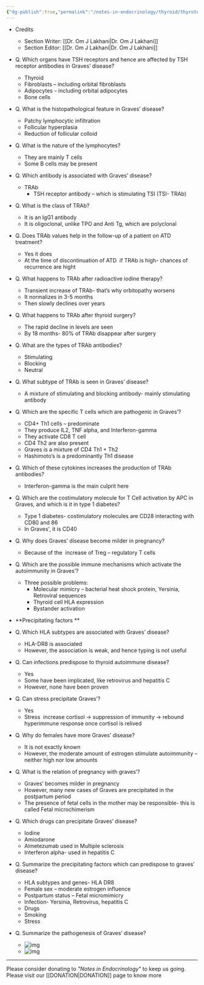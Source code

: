```yaml
---
{"dg-publish":true,"permalink":"/notes-in-endocrinology/thyroid/thyrotoxicosis/pathogenesis-of-graves-disease/"}
---
```


- Credits
    - Section Writer: [[Dr. Om J Lakhani\|Dr. Om J Lakhani]]
    - Section Editor: [[Dr. Om J Lakhani\|Dr. Om J Lakhani]]


- Q. Which organs have TSH receptors and hence are affected by TSH receptor antibodies in Graves’ disease?
    - Thyroid
    - Fibroblasts – including orbital fibroblasts
    - Adipocytes – including orbital adipocytes
    - Bone cells


- Q. What is the histopathological feature in Graves’ disease?
    - Patchy lymphocytic infiltration
    - Follicular hyperplasia
    - Reduction of follicular colloid


- Q. What is the nature of the lymphocytes?
    - They are mainly T cells
    - Some B cells may be present


- Q. Which antibody is associated with Graves’ disease?
    - TRAb
        - TSH receptor antibody – which is stimulating TSI (TSI- TRAb)


- Q. What is the class of TRAb?
    - It is an IgG1 antibody
    - It is oligoclonal, unlike TPO and Anti Tg, which are polyclonal


- Q. Does TRAb values help in the follow-up of a patient on ATD treatment?
    - Yes it does
    - At the time of discontinuation of ATD  if TRAb is high- chances of recurrence are hight


- Q. What happens to TRAb after radioactive iodine therapy?
    - Transient increase of TRAb- that’s why orbitopathy worsens
    - It normalizes in 3-5 months
    - Then slowly declines over years


- Q. What happens to TRAb after thyroid surgery?
    - The rapid decline in levels are seen
    - By 18 months- 80% of TRAb disappear after surgery


- Q. What are the types of TRAb antibodies?
    - Stimulating
    - Blocking
    - Neutral


- Q. What subtype of TRAb is seen in Graves’ disease?
    - A mixture of stimulating and blocking antibody- mainly stimulating antibody


- Q. Which are the specific T cells which are pathogenic in Graves’?
    - CD4+ Th1 cells – predominate
    - They produce IL2, TNF alpha, and Interferon-gamma
    - They activate CD8 T cell
    - CD4 Th2 are also present
    - Graves is a mixture of CD4 Th1 + Th2
    - Hashimoto’s is a predominantly Th1 disease


- Q. Which of these cytokines increases the production of TRAb antibodies?
    - Interferon-gamma is the main culprit here


- Q. Which are the costimulatory molecule for T Cell activation by APC in Graves, and which is it in type 1 diabetes?
    - Type 1 diabetes- costimulatory molecules are CD28 interacting with CD80 and 86
    - In Graves', it is CD40


- Q. Why does Graves’ disease become milder in pregnancy?
    - Because of the  increase of Treg – regulatory T cells


- Q. Which are the possible immune mechanisms which activate the autoimmunity in Graves’?
    - Three possible problems:
        - Molecular mimicry – bacterial heat shock protein, Yersinia, Retroviral sequences
        - Thyroid cell HLA expression
        - Bystander activation


- **Precipitating factors **


- Q. Which HLA subtypes are associated with Graves’ disease?
    - HLA-DR8 is associated
    - However, the association is weak, and hence typing is not useful


- Q. Can infections predispose to thyroid autoimmune disease?
    - Yes
    - Some have been implicated, like retrovirus and hepatitis C
    - However, none have been proven


- Q. Can stress precipitate Graves’?
    - Yes
    - Stress  increase cortisol → suppression of immunity → rebound hyperimmune response once cortisol is relived


- Q. Why do females have more Graves’ disease?
    - It is not exactly known
    - However, the moderate amount of estrogen stimulate autoimmunity – neither high nor low amounts


- Q. What is the relation of pregnancy with graves’?
    - Graves’ becomes milder in pregnancy
    - However, many new cases of Graves are precipitated in the postpartum period
    - The presence of fetal cells in the mother may be responsible- this is called Fetal microchimerism


- Q. Which drugs can precipitate Graves’ disease?
    - Iodine
    - Amiodarone
    - Almetezumab used in Multiple sclerosis
    - Interferon alpha- used in hepatitis C

- Q. Summarize the precipitating factors which can predispose to graves’ disease?
    - HLA subtypes and genes- HLA DR8
    - Female sex – moderate estrogen influence
    - Postpartum status – Fetal micromimicry
    - Infection- Yersinia, Retrovirus, hepatitis C
    - Drugs 
    - Smoking
    - Stress


- Q. Summarize the pathogenesis of Graves’ disease?
    - ![img](https://firebasestorage.googleapis.com/v0/b/firescript-577a2.appspot.com/o/imgs%2Fapp%2FMedical_learning%2FqeLMKOL4KW.jpeg?alt=media&token=e487346a-f777-4c7a-88b9-b4aef3c270bf)
    - ![img](https://firebasestorage.googleapis.com/v0/b/firescript-577a2.appspot.com/o/imgs%2Fapp%2FMedical_learning%2FlrV7EcGXMu.jpeg?alt=media&token=01af1881-7c5a-445e-833a-95b87238bb34)


----

Please consider donating to *"Notes in Endocrinology"* to keep us going. Please visit our [[DONATION\|DONATION]] page to know more